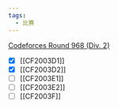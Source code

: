 ```yaml
---
tags:
  - 比赛
---
```

[Codeforces Round 968 (Div. 2)](https://codeforces.com/contest/2003)
- [x] [[CF2003D1]]
- [x] [[CF2003D2]]
- [ ] [[CF2003E1]]
- [ ] [[CF2003E2]]
- [ ] [[CF2003F]]
